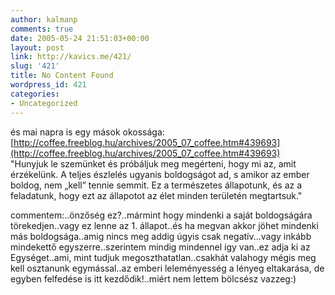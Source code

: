 ```yaml
---
author: kalmanp
comments: true
date: 2005-05-24 21:51:03+00:00
layout: post
link: http://kavics.me/421/
slug: '421'
title: No Content Found
wordpress_id: 421
categories:
- Uncategorized
---
```


és mai napra is egy mások okossága: [http://coffee.freeblog.hu/archives/2005_07_coffee.htm#439693](http://coffee.freeblog.hu/archives/2005_07_coffee.htm#439693)  
"Hunyjuk le szemünket és próbáljuk meg megérteni, hogy mi az, amit érzékelünk. A teljes észlelés ugyanis boldogságot ad, s amikor az ember boldog, nem „kell” tennie semmit. Ez a természetes állapotunk, és az a feladatunk, hogy ezt az állapotot az élet minden területén megtartsuk."




commentem:..önzőség ez?..mármint hogy mindenki a saját boldogságára törekedjen..vagy ez lenne az 1. állapot..és ha megvan akkor jöhet mindenki más boldogsága..amig nincs meg addig úgyis csak negatív...vagy inkább mindekettő egyszerre..szerintem mindig mindennel így van..ez adja ki az Egységet..ami, mint tudjuk megoszthatatlan..csakhát valahogy mégis meg kell osztanunk egymással..az emberi leleményesség a lényeg eltakarása, de egyben felfedése is itt kezdődik!..miért nem lettem bölcsész vazzeg:)
